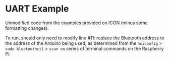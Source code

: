 # UART Example

Unmodified code from the examples provided on ICON (minus some formatting changes).

To run, should only need to modify line #11: replace the Bluetooth address to the address of the Arduino being used, as determined from the `hciconfig` > `sudo bluetoothctl` > `scan on` series of terminal commands on the Raspberry Pi.
